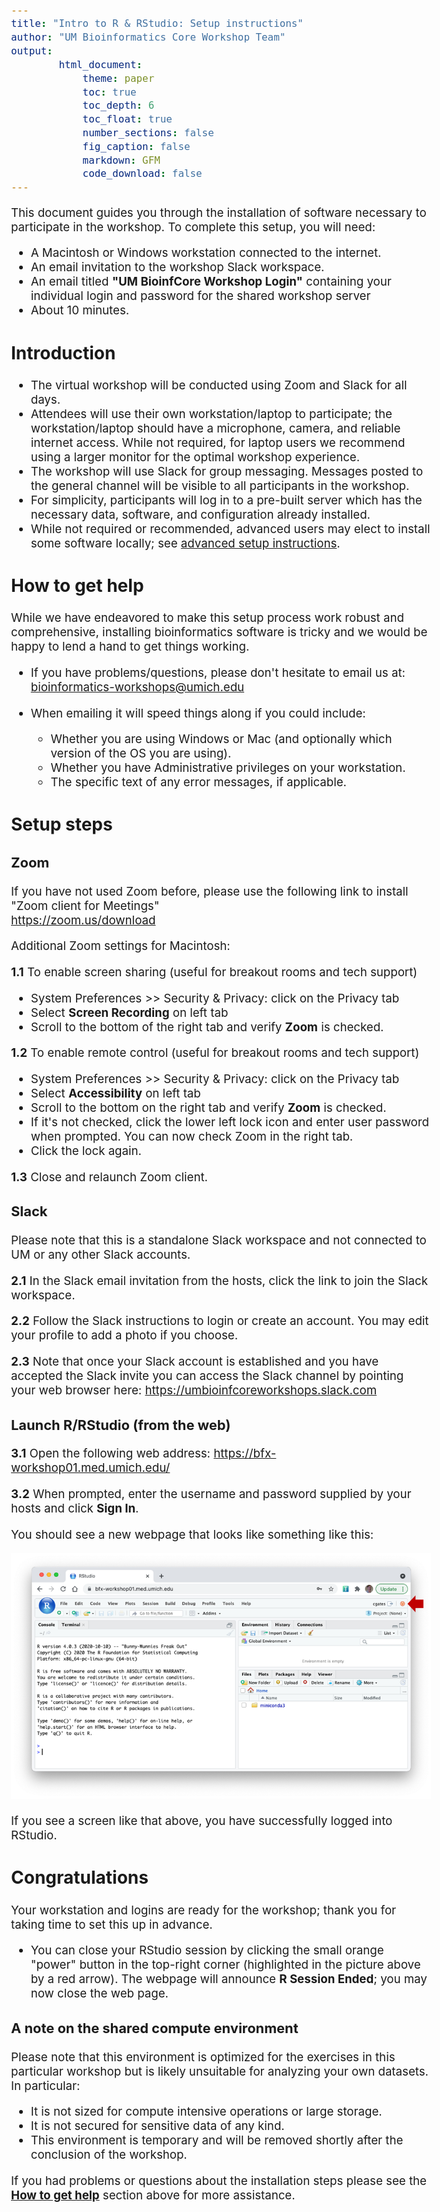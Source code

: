 ```yaml
---
title: "Intro to R & RStudio: Setup instructions"
author: "UM Bioinformatics Core Workshop Team"
output:
        html_document:
            theme: paper
            toc: true
            toc_depth: 6
            toc_float: true
            number_sections: false
            fig_caption: false
            markdown: GFM
            code_download: false
---
```

<style type="text/css">
body{ /* Normal  */
      font-size: 14pt;
  }
  
a.external {
    background: url(../images/external-link.png) center right no-repeat;
    padding-right: 13px;
}
</style>

This document guides you through the installation of software necessary
to participate in the workshop. To complete
this setup, you will need:

-   A Macintosh or Windows workstation connected to the internet.
-   An email invitation to the workshop Slack workspace.
-   An email titled **"UM BioinfCore Workshop Login"** containing your
    individual login and password for the shared workshop server
-   About 10 minutes.


## Introduction

-   The virtual workshop will be conducted using Zoom and Slack for all days.
-   Attendees will use their own workstation/laptop to participate; the
    workstation/laptop should have a microphone, camera, and reliable
    internet access. While not required, for laptop users we recommend using a
    larger monitor for the optimal workshop experience.
-   The workshop will use Slack for group messaging. Messages posted to the
    general channel will be visible to all participants in the workshop.
-   For simplicity, participants will log in to a pre-built server which
    has the necessary data, software, and configuration already installed.
-   While not required or recommended, advanced users may elect to install some software
    locally; see [advanced setup instructions](setup_instructions_advanced.html).

## How to get help

While we have endeavored to make this setup process work robust and
comprehensive, installing bioinformatics software is tricky and we would
be happy to lend a hand to get things working.

-   If you have problems/questions, please don't hesitate to email us
    at:
    [bioinformatics-workshops@umich.edu](mailto:bioinformatics-workshops@umich.edu)

-   When emailing it will speed things along if you could include:
    -   Whether you are using Windows or Mac (and optionally which
        version of the OS you are using).
    -   Whether you have Administrative privileges on your workstation.
    -   The specific text of any error messages, if applicable.

## Setup steps

### **Zoom**

If you have not used Zoom before, please use the following link to
install "Zoom client for Meetings"\
https://zoom.us/download

Additional Zoom settings for Macintosh:

 **1.1**  To enable screen sharing (useful for breakout rooms and tech support)

  - System Preferences \>\> Security & Privacy: click on the Privacy tab
  - Select **Screen Recording** on left tab
  - Scroll to the bottom of the right tab and verify **Zoom** is checked.

 **1.2**  To enable remote control (useful for breakout rooms and tech support)

  - System Preferences \>\> Security & Privacy: click on the Privacy tab
  - Select **Accessibility** on left tab
  - Scroll to the bottom on the right tab and verify **Zoom** is checked.
  - If it's not checked, click the lower left lock icon and enter
        user password when prompted. You can now check Zoom in the
        right tab.
  - Click the lock again.

 **1.3**  Close and relaunch Zoom client.

### **Slack**
Please note that this is a standalone Slack workspace and not connected to UM or any other Slack accounts.

 **2.1** In the Slack email invitation from the hosts, click the link to join the Slack workspace.

 **2.2** Follow the Slack instructions to login or create an account. You may
    edit your profile to add a photo if you choose.

 **2.3** Note that once your Slack account is established and you have accepted the
    Slack invite you can access the Slack channel by pointing your web browser
    here: https://umbioinfcoreworkshops.slack.com


### **Launch R/RStudio (from the web)**

**3.1** Open the following web address: <https://bfx-workshop01.med.umich.edu/>

**3.2** When prompted, enter the  username and password supplied by your hosts and
 click **Sign In**.

 You should see a new webpage that looks like something like this:

 ![RStudio initial screen](images/setup_instructions_rstudio.png)

 If you see a screen like that above, you have successfully logged into RStudio.

## Congratulations
Your workstation and logins are ready for the workshop; thank you for
   taking time to set this up in advance.

   - You can close your RStudio session by clicking the small orange "power"
     button in the top-right corner (highlighted in the picture above by a red
     arrow).  The webpage will announce **R&nbsp;Session&nbsp;Ended**; you may now close
     the web page.

### A note on the shared compute environment

Please note that this environment is optimized for the exercises in this
particular workshop but is likely unsuitable for analyzing your own
datasets. In particular:
- It is not sized for compute intensive operations or large storage.
- It is not secured for sensitive data of any kind.
- This environment is temporary and will be removed shortly after the
  conclusion of the workshop.

If you had problems or questions about the installation steps
please see the **[How to get help](#how-to-get-help)** section above for
more assistance.
